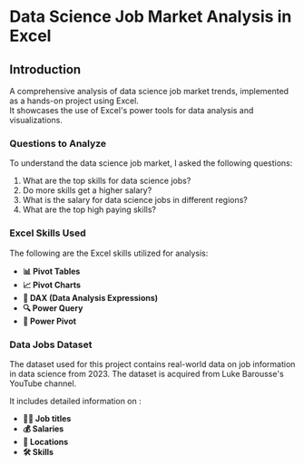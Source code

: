 # Data Science Job Market Analysis in Excel

## Introduction  
A comprehensive analysis of data science job market trends, implemented as a hands-on project using Excel.  
It showcases the use of Excel's power tools for data analysis and visualizations.  

### Questions to Analyze  
To understand the data science job market, I asked the following questions:  

1. What are the top skills for data science jobs?
2. Do more skills get a higher salary?
3. What is the salary for data science jobs in different regions?
4. What are the top high paying skills?

### Excel Skills Used  
The following are the Excel skills utilized for analysis:

- **📊 Pivot Tables**
- **📈 Pivot Charts**
- **🧮 DAX (Data Analysis Expressions)**
- **🔍 Power Query**
- **💪 Power Pivot**

### Data Jobs Dataset

The dataset used for this project contains real-world data on job information in data science from 2023. The dataset is acquired from Luke Barousse's YouTube channel.

It includes detailed information on :

- **👨‍💼 Job titles**
- **💰 Salaries**
- **📍 Locations**
- **🛠️ Skills**

